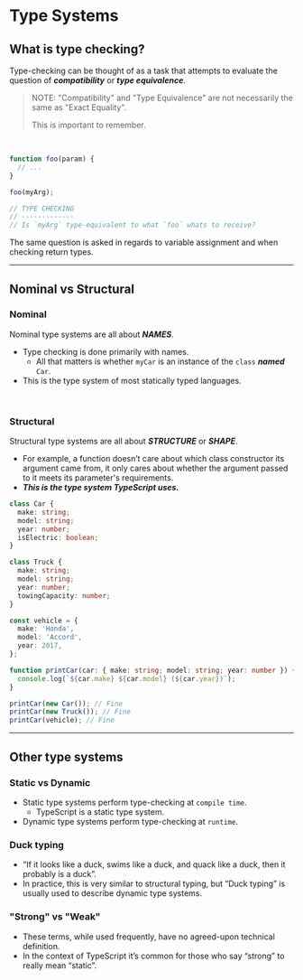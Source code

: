 # Type Systems

## What is type checking?

Type-checking can be thought of as a task that attempts to evaluate the question of **_compatibility_** or **_type equivalence_**.

> NOTE: "Compatibility" and "Type Equivalence" are not necessarily the same as "Exact Equality".
>
> This is important to remember.

<br>

```ts
function foo(param) {
  // ...
}

foo(myArg);

// TYPE CHECKING
// -------------
// Is `myArg` type-equivalent to what `foo` whats to receive?
```

The same question is asked in regards to variable assignment and when checking return types.

---

## Nominal vs Structural

### Nominal

Nominal type systems are all about **_NAMES_**.

- Type checking is done primarily with names.
  - All that matters is whether `myCar` is an instance of the `class` **_named_** `Car`.
- This is the type system of most statically typed languages.

<br>

### Structural

Structural type systems are all about **_STRUCTURE_** or **_SHAPE_**.

- For example, a function doesn’t care about which class constructor its argument came from, it only cares about whether the argument passed to it meets its parameter's requirements.
- **_This is the type system TypeScript uses._**

```ts
class Car {
  make: string;
  model: string;
  year: number;
  isElectric: boolean;
}

class Truck {
  make: string;
  model: string;
  year: number;
  towingCapacity: number;
}

const vehicle = {
  make: 'Honda',
  model: 'Accord',
  year: 2017,
};

function printCar(car: { make: string; model: string; year: number }) {
  console.log(`${car.make} ${car.model} (${car.year})`);
}

printCar(new Car()); // Fine
printCar(new Truck()); // Fine
printCar(vehicle); // Fine
```

---

## Other type systems

### Static vs Dynamic

- Static type systems perform type-checking at `compile time`.
  - TypeScript is a static type system.
- Dynamic type systems perform type-checking at `runtime`.

### Duck typing

- “If it looks like a duck, swims like a duck, and quack like a duck, then it probably is a duck”.
- In practice, this is very similar to structural typing, but “Duck typing” is usually used to describe dynamic type systems.

### "Strong" vs "Weak"

- These terms, while used frequently, have no agreed-upon technical definition.
- In the context of TypeScript it’s common for those who say “strong” to really mean “static”.
